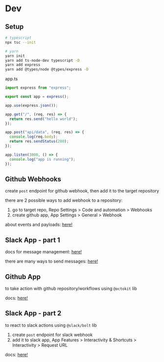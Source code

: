 # Dev

## Setup

```bash
# typescript
npx tsc --init

# yarn
yarn init
yarn add ts-node-dev typescript -D
yarn add express
yarn add @types/node @types/express -D
```

app.ts

```ts
import express from "express";

export const app = express();

app.use(express.json());

app.get("/", (req, res) => {
  return res.send("hello world");
});

app.post("api/data", (req, res) => {
  console.log(req.body);
  return res.sendStatus(200);
});

app.listen(3000, () => {
  console.log("app is running");
});
```

## Github Webhooks

create `post` endpoint for github webhook, then add it to the target repository

there are 2 possible ways to add webhook to a repository:

1. go to target repo, Repo Settings > Code and automation > Webhooks
2. create github app, App Settings > General > Webhook

about events and payloads: [here!](https://docs.github.com/en/developers/webhooks-and-events/webhooks/webhook-events-and-payloads)

## Slack App - part 1

docs for message management: [here!](https://api.slack.com/messaging)

there are many ways to send messages: [here!](https://api.slack.com/messaging/sending#sending_methods)

## Github App

to take action with github repository/workflows using `@octokit` lib

docs: [here!](https://octokit.github.io/rest.js/v18#repos)

## Slack App - part 2

to react to slack actions using `@slack/bolt` lib

1. create `post` endpoint for slack webhook
2. add it to slack app, App Features > Interactivity & Shortcuts > Interactivity > Request URL

docs: [here!](https://slack.dev/bolt-js/tutorial/getting-started-http#setting-up-your-project)
